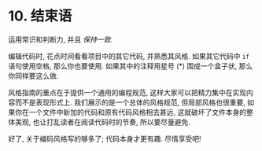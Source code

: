 # 10. 结束语

运用常识和判断力, 并且 *保持一致*.

编辑代码时, 花点时间看看项目中的其它代码, 并熟悉其风格. 如果其它代码中 ``if`` 语句使用空格, 那么你也要使用. 如果其中的注释用星号 (*) 围成一个盒子状, 那么你同样要这么做.

风格指南的重点在于提供一个通用的编程规范, 这样大家可以把精力集中在实现内容而不是表现形式上. 我们展示的是一个总体的风格规范, 但局部风格也很重要, 如果你在一个文件中新加的代码和原有代码风格相去甚远, 这就破坏了文件本身的整体美观, 也让打乱读者在阅读代码时的节奏, 所以要尽量避免.

好了, 关于编码风格写的够多了; 代码本身才更有趣. 尽情享受吧!